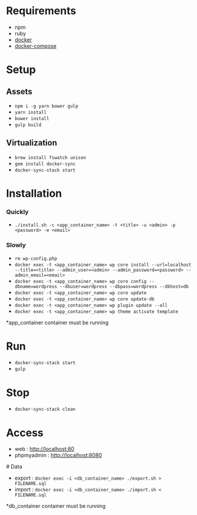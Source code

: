 # Requirements

- npm
- ruby
- <a href="https://docs.docker.com/engine/installation/" target="_blank">docker</a>
- <a href="https://docs.docker.com/compose/install/" target="_blank">docker-compose</a>

# Setup

## Assets
- `npm i -g yarn bower gulp`
- `yarn install`
- `bower install`
- `gulp build`

## Virtualization
- `brew install fswatch unison`
- `gem install docker-sync`
- `docker-sync-stack start`

# Installation

### Quickly
- `./install.sh -c <app_container_name> -t <title> -u <admin> -p <password> -e <email>`

### Slowly
- `rm wp-config.php`
- `docker exec -t <app_container_name> wp core install --url=localhost --title=<title> --admin_user=<admin> --admin_password=<password> --admin_email=<email>`
- `docker exec -t <app_container_name> wp core config --dbname=wordpress --dbuser=wordpress --dbpass=wordpress --dbhost=db`
- `docker exec -t <app_container_name> wp core update`
- `docker exec -t <app_container_name> wp core update-db`
- `docker exec -t <app_container_name> wp plugin update --all`
- `docker exec -t <app_container_name> wp theme activate template`

*app_container container must be running

# Run
- `docker-sync-stack start`
- `gulp`

# Stop
- `docker-sync-stack clean`

# Access
- web : <a href="http://localhost:80/" target="_blank">http://localhost:80</a>
- phpmyadmin : <a href="http://localhost:8080/" target="_blank">http://localhost:8080</a>

# Data
- export : `docker exec -i <db_container_name> ./export.sh > FILENAME.sql`
- import : `docker exec -i <db_container_name> ./import.sh < FILENAME.sql`

*db_container container must be running
